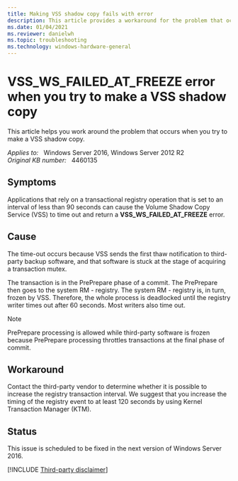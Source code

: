 ```yaml
---
title: Making VSS shadow copy fails with error
description: This article provides a workaround for the problem that occurs when you try to make a VSS shadow copy.
ms.date: 01/04/2021
ms.reviewer: danielwh
ms.topic: troubleshooting
ms.technology: windows-hardware-general
---
```

# VSS_WS_FAILED_AT_FREEZE error when you try to make a VSS shadow copy

This article helps you work around the problem that occurs when you try to make a VSS shadow copy.

_Applies to:_ &nbsp; Windows Server 2016, Windows Server 2012 R2  
_Original KB number:_ &nbsp; 4460135

## Symptoms

Applications that rely on a transactional registry operation that is set to an interval of less than 90 seconds can cause the Volume Shadow Copy Service (VSS) to time out and return a **VSS_WS_FAILED_AT_FREEZE** error.

## Cause

The time-out occurs because VSS sends the first thaw notification to third-party backup software, and that software is stuck at the stage of acquiring a transaction mutex.

The transaction is in the PrePrepare phase of a commit. The PrePrepare then goes to the system RM - registry. The system RM - registry is,  in turn, frozen by VSS. Therefore, the whole process is deadlocked until the registry writer times out after 60 seconds. Most writers also time out.

> [!NOTE]
> PrePrepare processing is allowed while third-party software is frozen because PrePrepare processing throttles transactions at the final phase of commit.

## Workaround

Contact the third-party vendor to determine whether it is possible to increase the registry transaction interval. We suggest that you increase the timing of the registry event to at least 120 seconds by using Kernel Transaction Manager (KTM).

## Status

This issue is scheduled to be fixed in the next version of Windows Server 2016.

[!INCLUDE [Third-party disclaimer](../../includes/third-party-disclaimer.md)]
